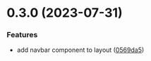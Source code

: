 # 0.3.0 (2023-07-31)


### Features

* add navbar component to layout ([0569da5](https://github.com/BrandonWu500/test-releases/commit/0569da53e33b8fdfa317e075e661b1ab87a5ff9f))



